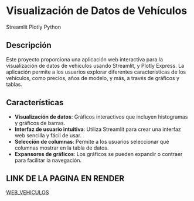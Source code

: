 # Visualización de Datos de Vehículos

Streamlit
Plotly
Python

## Descripción

Este proyecto proporciona una aplicación web interactiva para la visualización de datos de vehículos usando Streamlit,  y Plotly Express. La aplicación permite a los usuarios explorar diferentes características de los vehículos, como precios, años de modelo, y más, a través de gráficos y tablas.

## Características

- **Visualización de datos**: Gráficos interactivos que incluyen histogramas y gráficos de barras.
- **Interfaz de usuario intuitiva**: Utiliza Streamlit para crear una interfaz web sencilla y fácil de usar.
- **Selección de columnas**: Permite a los usuarios seleccionar qué columnas mostrar en la tabla de datos.
- **Expansores de gráficos**: Los gráficos se pueden expandir o contraer para facilitar la navegación.

## LINK DE LA PAGINA EN RENDER

  [WEB_VEHICULOS](https://web-vehiculos.onrender.com)  
